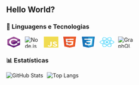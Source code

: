 ## Hello World?

### 🤖 Linguagens e Tecnologias

<div style="display: flex; gap: 10px; align-items: center; flex-wrap: wrap;">
  <img alt="Csharp" height="30" width="40" src="https://raw.githubusercontent.com/devicons/devicon/master/icons/csharp/csharp-original.svg">
  <img alt="Node.js" height="30" width="40" src="https://cdn.jsdelivr.net/gh/devicons/devicon@latest/icons/nodejs/nodejs-original.svg"> 
  <img alt="JavaScript" height="30" width="40" src="https://raw.githubusercontent.com/devicons/devicon/master/icons/javascript/javascript-plain.svg">
  <img alt="HTML" height="30" width="40" src="https://raw.githubusercontent.com/devicons/devicon/master/icons/html5/html5-original.svg">
  <img alt="CSS" height="30" width="40" src="https://raw.githubusercontent.com/devicons/devicon/master/icons/css3/css3-original.svg">
  <img alt="React" height="30" width="40" src="https://raw.githubusercontent.com/devicons/devicon/master/icons/react/react-original.svg">
  <img alt="GraphQL" height="30" width="40" src="https://cdn.jsdelivr.net/gh/devicons/devicon@latest/icons/graphql/graphql-plain.svg">
</div>

### 📊 Estatísticas

<div style="display: flex; flex-wrap: wrap; gap: 10px;">
  <img 
    alt="GitHub Stats" 
    height="180" 
    src="https://github-readme-stats.vercel.app/api?username=Guilhermetti&show_icons=true&theme=tokyonight&include_all_commits=true&locale=pt-br" 
  />
  <img 
    alt="Top Langs" 
    height="180" 
    src="https://github-readme-stats.vercel.app/api/top-langs/?username=Guilhermetti&theme=tokyonight&layout=compact&custom_title=Tecnologias&langs_count=9" 
  />
</div>
